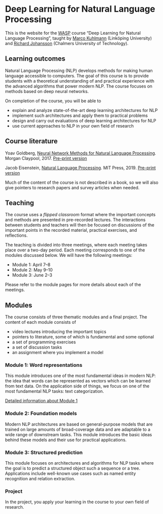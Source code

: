 # Deep Learning for Natural Language Processing

This is the website for the [WASP](https://wasp-sweden.org/) course “Deep Learning for Natural Language Processing”, taught by [Marco Kuhlmann](https://www.ida.liu.se/~marku61/) (Linköping University) and [Richard Johansson](http://www.cse.chalmers.se/~richajo/) (Chalmers University of Technology).

## Learning outcomes

Natural Language Processing (NLP) develops methods for making human language accessible to computers. The goal of this course is to provide students with a theoretical understanding of and practical experience with the advanced algorithms that power modern NLP. The course focuses on methods based on deep neural networks.

On completion of the course, you will be able to

* explain and analyze state-of-the-art deep learning architectures for NLP
* implement such architectures and apply them to practical problems
* design and carry out evaluations of deep learning architectures for NLP
* use current approaches to NLP in your own field of research

## Course literature

Yoav Goldberg, [Neural Network Methods for Natural Language Processing](https://www.morganclaypool.com/doi/abs/10.2200/S00762ED1V01Y201703HLT037). Morgan Claypool, 2017. [Pre-print version](https://arxiv.org/abs/1510.00726)

Jacob Eisenstein, [Natural Language Processing](https://mitpress.mit.edu/books/introduction-natural-language-processing). MIT Press, 2019. [Pre-print version](https://github.com/jacobeisenstein/gt-nlp-class/blob/master/notes/eisenstein-nlp-notes.pdf)

Much of the content of the course is not described in a book, so we will also give pointers to research papers and survey articles when needed.

## Teaching

The course uses a *flipped classroom* format where the important concepts and methods are presented in pre-recorded lectures. The interactions between students and teachers will then be focused on discussions of the important points in the recorded material, practical exercises, and reflections.

The teaching is divided into three meetings, where each meeting takes place over a two-day period. Each meeting corresponds to one of the modules discussed below. We will have the following meetings:

* Module 1: April 7&ndash;8
* Module 2: May 9&ndash;10
* Module 3: June 2&ndash;3

Please refer to the module pages for more details about each of the meetings.

## Modules

The course consists of three thematic modules and a final project. The content of each module consists of
* video lectures introducing the important topics
* pointers to literature, some of which is fundamental and some optional
* a set of programming exercises
* a set of discussion tasks
* an assignment where you implement a model

### Module 1: Word representations

This module introduces one of the most fundamental ideas in modern NLP: the idea that words can be represented as vectors which can be learned from text data. On the application side of things, we focus on one of the most fundamental NLP tasks: text categorization.

[Detailed information about Module 1](module1.md)

### Module 2: Foundation models

Modern NLP architectures are based on general-purpose models that are trained on large amounts of broad-coverage data and are adaptable to a wide range of downstream tasks. This module introduces the basic ideas behind these models and their use for practical applications.

<!--[Detailed information about Module 2](module2.md)-->

### Module 3: Structured prediction

This module focuses on architectures and algorithms for NLP tasks where the goal is to predict a structured object such a sequence or a tree. Applications include well-known use cases such as named entity recognition and relation extraction.

<!--[Detailed information about Module 3](module3.md)-->

### Project

In the project, you apply your learning in the course to your own field of research.
